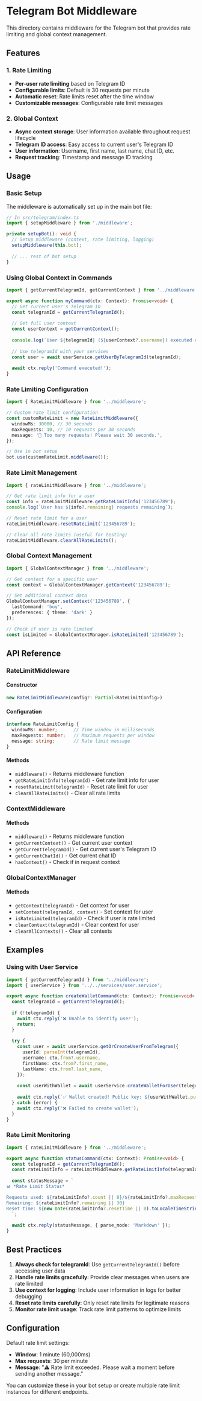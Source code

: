 # Telegram Bot Middleware

This directory contains middleware for the Telegram bot that provides rate limiting and global context management.

## Features

### 1. Rate Limiting
- **Per-user rate limiting** based on Telegram ID
- **Configurable limits**: Default is 30 requests per minute
- **Automatic reset**: Rate limits reset after the time window
- **Customizable messages**: Configurable rate limit messages

### 2. Global Context
- **Async context storage**: User information available throughout request lifecycle
- **Telegram ID access**: Easy access to current user's Telegram ID
- **User information**: Username, first name, last name, chat ID, etc.
- **Request tracking**: Timestamp and message ID tracking

## Usage

### Basic Setup

The middleware is automatically set up in the main bot file:

```typescript
// In src/telegram/index.ts
import { setupMiddleware } from './middleware';

private setupBot(): void {
  // Setup middleware (context, rate limiting, logging)
  setupMiddleware(this.bot);
  
  // ... rest of bot setup
}
```

### Using Global Context in Commands

```typescript
import { getCurrentTelegramId, getCurrentContext } from '../middleware';

export async function myCommand(ctx: Context): Promise<void> {
  // Get current user's Telegram ID
  const telegramId = getCurrentTelegramId();
  
  // Get full user context
  const userContext = getCurrentContext();
  
  console.log(`User ${telegramId} (${userContext?.username}) executed command`);
  
  // Use telegramId with your services
  const user = await userService.getUserByTelegramId(telegramId);
  
  await ctx.reply('Command executed!');
}
```

### Rate Limiting Configuration

```typescript
import { RateLimitMiddleware } from '../middleware';

// Custom rate limit configuration
const customRateLimit = new RateLimitMiddleware({
  windowMs: 30000, // 30 seconds
  maxRequests: 10, // 10 requests per 30 seconds
  message: '🚫 Too many requests! Please wait 30 seconds.',
});

// Use in bot setup
bot.use(customRateLimit.middleware());
```

### Rate Limit Management

```typescript
import { rateLimitMiddleware } from '../middleware';

// Get rate limit info for a user
const info = rateLimitMiddleware.getRateLimitInfo('123456789');
console.log(`User has ${info?.remaining} requests remaining`);

// Reset rate limit for a user
rateLimitMiddleware.resetRateLimit('123456789');

// Clear all rate limits (useful for testing)
rateLimitMiddleware.clearAllRateLimits();
```

### Global Context Management

```typescript
import { GlobalContextManager } from '../middleware';

// Get context for a specific user
const context = GlobalContextManager.getContext('123456789');

// Set additional context data
GlobalContextManager.setContext('123456789', {
  lastCommand: 'buy',
  preferences: { theme: 'dark' }
});

// Check if user is rate limited
const isLimited = GlobalContextManager.isRateLimited('123456789');
```

## API Reference

### RateLimitMiddleware

#### Constructor
```typescript
new RateLimitMiddleware(config?: Partial<RateLimitConfig>)
```

#### Configuration
```typescript
interface RateLimitConfig {
  windowMs: number;      // Time window in milliseconds
  maxRequests: number;   // Maximum requests per window
  message: string;       // Rate limit message
}
```

#### Methods
- `middleware()` - Returns middleware function
- `getRateLimitInfo(telegramId)` - Get rate limit info for user
- `resetRateLimit(telegramId)` - Reset rate limit for user
- `clearAllRateLimits()` - Clear all rate limits

### ContextMiddleware

#### Methods
- `middleware()` - Returns middleware function
- `getCurrentContext()` - Get current user context
- `getCurrentTelegramId()` - Get current user's Telegram ID
- `getCurrentChatId()` - Get current chat ID
- `hasContext()` - Check if in request context

### GlobalContextManager

#### Methods
- `getContext(telegramId)` - Get context for user
- `setContext(telegramId, context)` - Set context for user
- `isRateLimited(telegramId)` - Check if user is rate limited
- `clearContext(telegramId)` - Clear context for user
- `clearAllContexts()` - Clear all contexts

## Examples

### Using with User Service

```typescript
import { getCurrentTelegramId } from '../middleware';
import { userService } from '../../services/user.service';

export async function createWalletCommand(ctx: Context): Promise<void> {
  const telegramId = getCurrentTelegramId();
  
  if (!telegramId) {
    await ctx.reply('❌ Unable to identify user');
    return;
  }
  
  try {
    const user = await userService.getOrCreateUserFromTelegram({
      userId: parseInt(telegramId),
      username: ctx.from?.username,
      firstName: ctx.from?.first_name,
      lastName: ctx.from?.last_name,
    });
    
    const userWithWallet = await userService.createWalletForUser(telegramId);
    
    await ctx.reply(`✅ Wallet created! Public key: ${userWithWallet.publicKey}`);
  } catch (error) {
    await ctx.reply('❌ Failed to create wallet');
  }
}
```

### Rate Limit Monitoring

```typescript
import { rateLimitMiddleware } from '../middleware';

export async function statusCommand(ctx: Context): Promise<void> {
  const telegramId = getCurrentTelegramId();
  const rateLimitInfo = rateLimitMiddleware.getRateLimitInfo(telegramId);
  
  const statusMessage = `
📊 *Rate Limit Status*

Requests used: ${rateLimitInfo?.count || 0}/${rateLimitInfo?.maxRequests || 30}
Remaining: ${rateLimitInfo?.remaining || 30}
Reset time: ${new Date(rateLimitInfo?.resetTime || 0).toLocaleTimeString()}
  `;
  
  await ctx.reply(statusMessage, { parse_mode: 'Markdown' });
}
```

## Best Practices

1. **Always check for telegramId**: Use `getCurrentTelegramId()` before accessing user data
2. **Handle rate limits gracefully**: Provide clear messages when users are rate limited
3. **Use context for logging**: Include user information in logs for better debugging
4. **Reset rate limits carefully**: Only reset rate limits for legitimate reasons
5. **Monitor rate limit usage**: Track rate limit patterns to optimize limits

## Configuration

Default rate limit settings:
- **Window**: 1 minute (60,000ms)
- **Max requests**: 30 per minute
- **Message**: "⚠️ Rate limit exceeded. Please wait a moment before sending another message."

You can customize these in your bot setup or create multiple rate limit instances for different endpoints. 